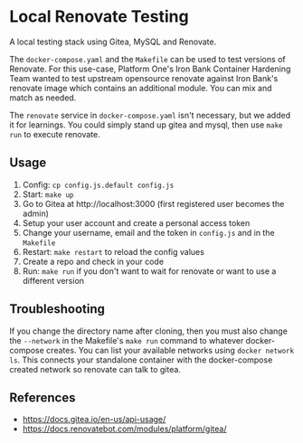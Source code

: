 # Local Renovate Testing
A local testing stack using Gitea, MySQL and Renovate.

The `docker-compose.yaml` and the `Makefile` can be used to test versions of Renovate.
For this use-case, Platform One's Iron Bank Container Hardening Team wanted to test
upstream opensource renovate against Iron Bank's renovate image which contains an additional
module. You can mix and match as needed.

The `renovate` service in `docker-compose.yaml` isn't necessary, but we added it for learnings.
You could simply stand up gitea and mysql, then use `make run` to execute renovate.

## Usage
1. Config: `cp config.js.default config.js`
2. Start: `make up`
3. Go to Gitea at http://localhost:3000 (first registered user becomes the admin)
4. Setup your user account and create a personal access token
5. Change your username, email and the token in `config.js` and in the `Makefile`
6. Restart: `make restart` to reload the config values
7. Create a repo and check in your code
8. Run: `make run` if you don't want to wait for renovate or want to use a different version

## Troubleshooting
If you change the directory name after cloning, then you must also change the `--network` in the 
Makefile's `make run` command to whatever docker-compose creates. You can list your available networks
using `docker network ls`. This connects your standalone container with the docker-compose created network so renovate can talk to gitea.

## References
- https://docs.gitea.io/en-us/api-usage/
- https://docs.renovatebot.com/modules/platform/gitea/